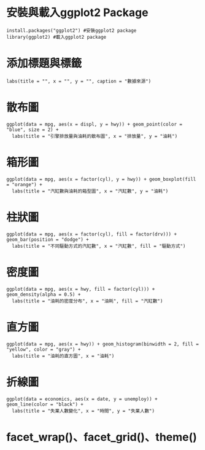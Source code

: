 # 安裝與載入ggplot2 Package

```
install.packages("ggplot2") #安裝ggplot2 package
library(ggplot2) #載入ggplot2 package
```

# 添加標題與標籤

```
labs(title = "", x = "", y = "", caption = "數據來源")
```

# 散布圖

```
ggplot(data = mpg, aes(x = displ, y = hwy)) + geom_point(color = "blue", size = 2) +
  labs(title = "引擎排放量與油耗的散布圖", x = "排放量", y = "油耗")
```

# 箱形圖

```
ggplot(data = mpg, aes(x = factor(cyl), y = hwy)) + geom_boxplot(fill = "orange") +
  labs(title = "汽缸數與油耗的箱型圖", x = "汽缸數", y = "油耗")
```

# 柱狀圖

```
ggplot(data = mpg, aes(x = factor(cyl), fill = factor(drv))) + geom_bar(position = "dodge") +
  labs(title = "不同驅動方式的汽缸數", x = "汽缸數", fill = "驅動方式")
```

# 密度圖

```
ggplot(data = mpg, aes(x = hwy, fill = factor(cyl))) + geom_density(alpha = 0.5) +
  labs(title = "油耗的密度分布", x = "油耗", fill = "汽缸數")
```

# 直方圖

```
ggplot(data = mpg, aes(x = hwy)) + geom_histogram(binwidth = 2, fill = "yellow", color = "gray") +
  labs(title = "油耗的直方圖", x = "油耗")
```

# 折線圖

```
ggplot(data = economics, aes(x = date, y = unemploy)) + geom_line(color = "black") +
  labs(title = "失業人數變化", x = "時間", y = "失業人數")
```

# facet_wrap()、facet_grid()、theme()

